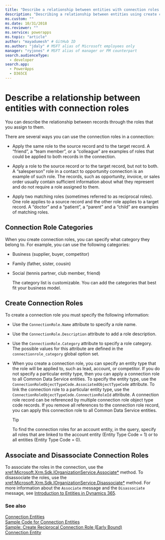 ```yaml
---
title: "Describe a relationship between entities with connection roles (Common Data Service) | Microsoft Docs" # Intent and product brand in a unique string of 43-59 chars including spaces
description: "Describing a relationship between entities using create connection roles and connection role categories." # 115-145 characters including spaces. This abstract displays in the search result.
ms.custom: ""
ms.date: 10/31/2018
ms.reviewer: ""
ms.service: powerapps
ms.topic: "article"
author: "mayadumesh" # GitHub ID
ms.author: "jdaly" # MSFT alias of Microsoft employees only
manager: "ryjones" # MSFT alias of manager or PM counterpart
search.audienceType: 
  - developer
search.app: 
  - PowerApps
  - D365CE
---
```

# Describe a relationship between entities with connection roles

You can describe the relationship between records through the roles that you assign to them.  
  
 There are several ways you can use the connection roles in a connection:  
  
-   Apply the same role to the source record and to the target record. A “friend”, a “team member”, or a “colleague” are examples of roles that could be applied to both records in the connection.  
  
-   Apply a role to the source record or to the target record, but not to both. A “salesperson” role in a contact to opportunity connection is an example of such role. The records, such as opportunity, invoice, or sales order usually contain sufficient information about what they represent and do not require a role assigned to them.  
  
-   Apply two matching roles (sometimes referred to as reciprocal roles). One role applies to a source record and the other role applies to a target record. A “doctor” and a “patient”, a “parent” and a “child” are examples of matching roles.  
  
## Connection Role Categories  
 When you create connection roles, you can specify what category they belong to. For example, you can use the following categories:  
  
- Business (supplier, buyer, competitor)  
  
- Family (father, sister, cousin)  
  
- Social (tennis partner, club member, friend)  
  
  The category list is customizable. You can add the categories that best fit your business model.  
  
## Create Connection Roles  
 To create a connection role you must specify the following information:  
  
- Use the `ConnectionRole.Name` attribute to specify a role name.  
  
- Use the `ConnectionRole.Description` attribute to add a role description.  
  
- Use the `ConnectionRole.Category` attribute to specify a role category. The possible values for this attribute are defined in the `connectionrole_category` global option set.  
  
- When you create a connection role, you can specify an entity type that the role will be applied to, such as lead, account, or competitor. If you do not specify a particular entity type, then you can apply a connection role to all Common Data Service entities. To specify the entity type, use the `ConnectionRoleObjectTypeCode.AssociatedObjectTypeCode` attribute. To link the connection role to a particular entity type, use the `ConnectionRoleObjectTypeCode.ConnectionRoleId` attribute. A connection role record can be referenced by multiple connection role object type code records. If you remove all references to the connection role record, you can apply this connection role to all Common Data Service entities.  
  
  > [!TIP]
  >  To find the connection roles for an account entity, in the query, specify all roles that are linked to the account entity (Entity Type Code = 1) or to all entities (Entity Type Code = 0).  
  
## Associate and Disassociate Connection Roles  
 To associate the roles in the connection, use the <xref:Microsoft.Xrm.Sdk.IOrganizationService.Associate*> method. To disassociate the roles, use the <xref:Microsoft.Xrm.Sdk.IOrganizationService.Disassociate*> method. For more information about the `Associate` message and the `Disassociate` message, see [Introduction to Entities in Dynamics 365](/dynamics365/customer-engagement/developer/introduction-entities).  
  
### See also  
 [Connection Entities](connection-entities.md)   
 [Sample Code for Connection Entities](/dynamics365/customer-engagement/developer/sample-code-connection-entities)   
 [Sample: Create Reciprocal Connection Role (Early Bound)](/dynamics365/customer-engagement/developer/sample-create-reciprocal-connection-role-early-bound)   
 [Connection Entity](/reference/entities/connection.md)